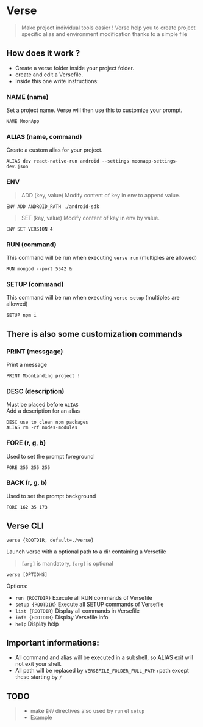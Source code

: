 # Verse

> Make project individual tools easier ! Verse help you to create project specific alias and environment modification thanks to a simple file

## How does it work ?

- Create a verse folder inside your project folder.
- create and edit a Versefile.
- Inside this one write instructions:

### NAME (name)
Set a project name. Verse will then use this to customize your prompt.
```
NAME MoonApp
```

### ALIAS (name, command)
Create a custom alias for your project.
```
ALIAS dev react-native-run android --settings moonapp-settings-dev.json
```

### ENV
> ADD (key, value)
Modify content of key in env to append value.
```
ENV ADD ANDROID_PATH ./android-sdk
```

> SET (key, value)
Modify content of key in env by value.
```
ENV SET VERSION 4
```

### RUN (command)
This command will be run when executing `verse run` (multiples are allowed)
```
RUN mongod --port 5542 &
```

### SETUP (command)
This command will be run when executing `verse setup` (multiples are allowed)
```
SETUP npm i
```

## There is also some customization commands

### PRINT (messgage)
Print a message
```
PRINT MoonLanding project !
```

### DESC (description)
Must be placed before `ALIAS`\
Add a description for an alias
```
DESC use to clean npm packages
ALIAS rm -rf nodes-modules
```

### FORE (r, g, b)
Used to set the prompt foreground
```
FORE 255 255 255
```

### BACK (r, g, b)
Used to set the prompt background
```
FORE 162 35 173
```

## Verse CLI

`verse {ROOTDIR, default=./verse}`

Launch verse with a optional path to a dir containing a Versefile

> `[arg]` is mandatory, `{arg}` is optional

`verse [OPTIONS]`

Options:
- `run {ROOTDIR}` Execute all RUN commands of Versefile
- `setup {ROOTDIR}` Execute all SETUP commands of Versefile
- `list {ROOTDIR}` Display all commands in Versefile
- `info {ROOTDIR}` Display Versefile info
- `help` Display help

## Important informations:
- All command and alias will be executed in a subshell, so ALIAS exit will not exit your shell.
- All path will be replaced by `VERSEFILE_FOLDER_FULL_PATH`+path except these starting by `/`

## TODO
> - make `ENV` directives also used by `run` et `setup`
> - Example